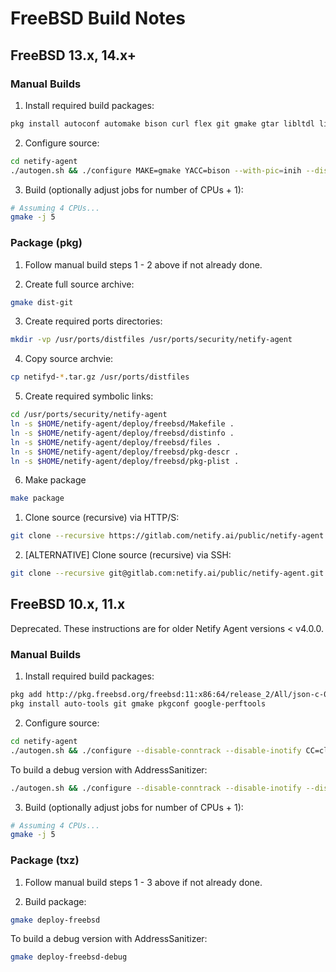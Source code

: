 # FreeBSD Build Notes

## FreeBSD 13.x, 14.x+

### Manual Builds

1. Install required build packages:
```sh
pkg install autoconf automake bison curl flex git gmake gtar libltdl libpcap libtool pkgconf
```

2. Configure source:

```sh
cd netify-agent
./autogen.sh && ./configure MAKE=gmake YACC=bison --with-pic=inih --disable-libtcmalloc
```

3. Build (optionally adjust jobs for number of CPUs + 1):
```sh
# Assuming 4 CPUs...
gmake -j 5
```

### Package (pkg)

1. Follow manual build steps 1 - 2 above if not already done.

2. Create full source archive:
```sh
gmake dist-git
```

3. Create required ports directories:
```sh
mkdir -vp /usr/ports/distfiles /usr/ports/security/netify-agent
```

4. Copy source archvie:
```sh
cp netifyd-*.tar.gz /usr/ports/distfiles
```

5. Create required symbolic links:
```sh
cd /usr/ports/security/netify-agent
ln -s $HOME/netify-agent/deploy/freebsd/Makefile .
ln -s $HOME/netify-agent/deploy/freebsd/distinfo .
ln -s $HOME/netify-agent/deploy/freebsd/files .
ln -s $HOME/netify-agent/deploy/freebsd/pkg-descr .
ln -s $HOME/netify-agent/deploy/freebsd/pkg-plist .
```

6. Make package
```sh
make package
```
1. Clone source (recursive) via HTTP/S:
```sh
git clone --recursive https://gitlab.com/netify.ai/public/netify-agent.git
```

2. [ALTERNATIVE] Clone source (recursive) via SSH:

```sh
git clone --recursive git@gitlab.com:netify.ai/public/netify-agent.git
```

## FreeBSD 10.x, 11.x

Deprecated.  These instructions are for older Netify Agent versions < v4.0.0.

### Manual Builds

1. Install required build packages:
```sh
pkg add http://pkg.freebsd.org/freebsd:11:x86:64/release_2/All/json-c-0.13.txz
pkg install auto-tools git gmake pkgconf google-perftools
```
2. Configure source:

```sh
cd netify-agent
./autogen.sh && ./configure --disable-conntrack --disable-inotify CC=clang CXX=clang++ MAKE=gmake
```
To build a debug version with AddressSanitizer:
```sh
./autogen.sh && ./configure --disable-conntrack --disable-inotify --disable-libtcmalloc CC=clang CXX=clang++ CFLAGS='-O1 -fsanitize=address -fno-omit-frame-pointer' CXXFLAGS='-O1 -fsanitize=address -fno-omit-frame-pointer' MAKE=gmake
```
3. Build (optionally adjust jobs for number of CPUs + 1):
```sh
# Assuming 4 CPUs...
gmake -j 5
```

### Package (txz)

1. Follow manual build steps 1 - 3 above if not already done.

2. Build package:
```sh
gmake deploy-freebsd
```
To build a debug version with AddressSanitizer:
```sh
gmake deploy-freebsd-debug
```
